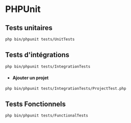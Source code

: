 # PHPUnit

## Tests unitaires
```bash
php bin/phpunit tests/UnitTests
```

## Tests d'intégrations
```bash
php bin/phpunit tests/IntegrationTests
```

* #### Ajouter un projet
```bash
php bin/phpunit tests/IntegrationTests/ProjectTest.php
```

## Tests Fonctionnels
```bash
php bin/phpunit tests/FunctionalTests
```